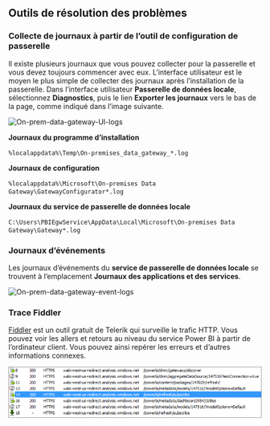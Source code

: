 ## <a name="tools-for-troubleshooting"></a>Outils de résolution des problèmes
<a name="logs" />

### <a name="collecting-logs-from-the-gateway-configurator"></a>Collecte de journaux à partir de l’outil de configuration de passerelle
Il existe plusieurs journaux que vous pouvez collecter pour la passerelle et vous devez toujours commencer avec eux. L’interface utilisateur est le moyen le plus simple de collecter des journaux après l’installation de la passerelle. Dans l’interface utilisateur **Passerelle de données locale**, sélectionnez **Diagnostics**, puis le lien **Exporter les journaux** vers le bas de la page, comme indiqué dans l’image suivante.

![On-prem-data-gateway-UI-logs](./media/gateway-onprem-tshoot-tools-include/gateway-onprem-UI-logs.png)

**Journaux du programme d’installation**

    %localappdata%\Temp\On-premises_data_gateway_*.log

**Journaux de configuration**

    %localappdata%\Microsoft\On-premises Data Gateway\GatewayConfigurator*.log

**Journaux du service de passerelle de données locale**

    C:\Users\PBIEgwService\AppData\Local\Microsoft\On-premises Data Gateway\Gateway*.log

### <a name="event-logs"></a>Journaux d’événements
Les journaux d’événements du **service de passerelle de données locale** se trouvent à l’emplacement **Journaux des applications et des services**.

![On-prem-data-gateway-event-logs](./media/gateway-onprem-tshoot-tools-include/on-prem-data-gateway-event-logs.png)

<a name="fiddler" />

### <a name="fiddler-trace"></a>Trace Fiddler
[Fiddler](http://www.telerik.com/fiddler) est un outil gratuit de Telerik qui surveille le trafic HTTP.  Vous pouvez voir les allers et retours au niveau du service Power BI à partir de l’ordinateur client. Vous pouvez ainsi repérer les erreurs et d’autres informations connexes.

![](media/gateway-onprem-tshoot-tools-include/fiddler.png)

